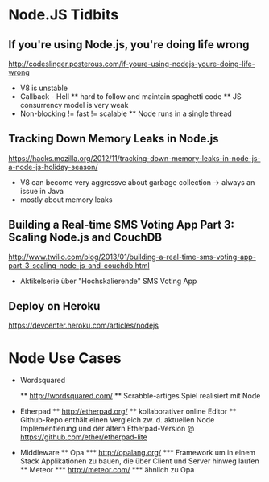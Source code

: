 # Node.JS Tidbits

## If you're using Node.js, you're doing life wrong
http://codeslinger.posterous.com/if-youre-using-nodejs-youre-doing-life-wrong
* V8 is unstable
* Callback - Hell
	** hard to follow and maintain spaghetti code
	** JS consurrency model is very weak
* Non-blocking != fast != scalable
	** Node runs in a single thread

## Tracking Down Memory Leaks in Node.js
https://hacks.mozilla.org/2012/11/tracking-down-memory-leaks-in-node-js-a-node-js-holiday-season/
* V8 can become very aggressve about garbage collection -> always an issue in Java
* mostly about memory leaks

## Building a Real-time SMS Voting App Part 3: Scaling Node.js and CouchDB
http://www.twilio.com/blog/2013/01/building-a-real-time-sms-voting-app-part-3-scaling-node-js-and-couchdb.html
* Aktikelserie über "Hochskalierende" SMS Voting App

## Deploy on Heroku
https://devcenter.heroku.com/articles/nodejs

# Node Use Cases
* Wordsquared

	** http://wordsquared.com/
	** Scrabble-artiges Spiel realisiert mit Node

* Etherpad
	** http://etherpad.org/
	** kollaborativer online Editor
	** Github-Repo enthält einen Vergleich zw. d. aktuellen Node Implementierung und der ältern Etherpad-Version @ https://github.com/ether/etherpad-lite
	
* Middleware
	** Opa
		*** http://opalang.org/
		*** Framework um in einem Stack Applikationen zu bauen, die über Client und Server hinweg laufen
	** Meteor
		*** http://meteor.com/
		*** ähnlich zu Opa
